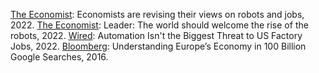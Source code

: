 [The Economist](https://www.economist.com/finance-and-economics/2022/01/22/economists-are-revising-their-views-on-robots-and-jobs): Economists are revising their views on robots and jobs, 2022.
[The Economist](https://www.economist.com/leaders/2022/02/26/the-world-should-welcome-the-rise-of-the-robots): Leader: The world should welcome the rise of the robots, 2022.
[Wired](https://www.wired.com/story/robots-automation-jobs-manufacturing-labor-germany-us/): Automation Isn't the Biggest Threat to US Factory Jobs, 2022.
[Bloomberg](https://www.bloomberg.com/news/articles/2016-05-31/understanding-europe-s-economy-in-100-billion-google-searches): Understanding Europe’s Economy in 100 Billion Google Searches, 2016.
